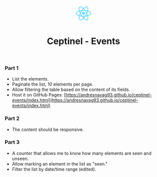 <p align="center">
  <img alt="React.js" src="https://raw.githubusercontent.com/github/explore/80688e429a7d4ef2fca1e82350fe8e3517d3494d/topics/react/react.png" width="60" />
</p>

<h1 align="center">
  Ceptinel - Events
</h1>

<br/>

### Part 1

- List the elements.
- Paginate the list, 10 elements per page.
- Allow filtering the table based on the content of its fields.
- Host it on GitHub Pages: [https://andresnavag93.github.io/ceptinel-events/index.html](https://andresnavag93.github.io/ceptinel-events/index.html)

### Part 2

- The content should be responsive.

### Part 3

- A counter that allows me to know how many elements are seen and unseen.
- Allow marking an element in the list as "seen."
- Filter the list by date/time range (edited).
